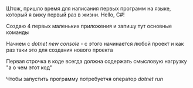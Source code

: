 Штож, пришло время для написания первых программ на языке, который я вижу первый раз в жизни. Hello, C#!

Создаю 4 первых маленьких приложения и запишу тут основные команды

Начнем с *dotnet new console* - с этого начинается любой проект и как раз таки это для создания нового проекта

Первая строчка в коде всегда должна содержать смысловую нагрузку "а о чем этот код"

Чтобы запустить программу потребуетчя оператор *dotnet run*
